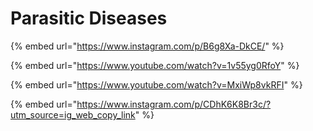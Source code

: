 # Parasitic Diseases

{% embed url="https://www.instagram.com/p/B6g8Xa-DkCE/" %}



{% embed url="https://www.youtube.com/watch?v=1v55yg0RfoY" %}

{% embed url="https://www.youtube.com/watch?v=MxiWp8vkRFI" %}



{% embed url="https://www.instagram.com/p/CDhK6K8Br3c/?utm_source=ig_web_copy_link" %}

